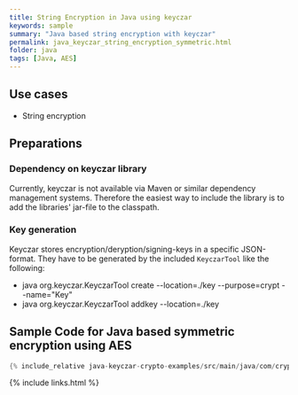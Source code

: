 ```yaml
---
title: String Encryption in Java using keyczar
keywords: sample
summary: "Java based string encryption with keyczar"
permalink: java_keyczar_string_encryption_symmetric.html
folder: java
tags: [Java, AES]
---
```


## Use cases

- String encryption

## Preparations

### Dependency on keyczar library

Currently, keyczar is not available via Maven or similar dependency management systems. Therefore the easiest way to include the library is to add the libraries' jar-file to the classpath.

### Key generation

Keyczar stores encryption/deryption/signing-keys in a specific JSON-format. 
They have to be generated by the included `KeyczarTool` like the following:

- java org.keyczar.KeyczarTool create --location=./key --purpose=crypt --name="Key"
- java org.keyczar.KeyczarTool addkey --location=./key 

## Sample Code for Java based symmetric encryption using AES

```java
{% include_relative java-keyczar-crypto-examples/src/main/java/com/cryptoexamples/java/keyczar/ExampleStringEncryptionInOneMethod.java %}
```



{% include links.html %}
